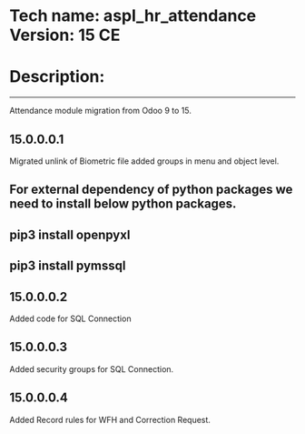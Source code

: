 # Tech name: aspl_hr_attendance Version: 15 CE

# Description:
--------------
Attendance module migration from Odoo 9 to 15.

15.0.0.0.1
----------
Migrated unlink of Biometric file added groups in menu and object level.

For external dependency of python packages we need to install below python packages.
---------------------
pip3 install openpyxl
---------------------
pip3 install pymssql
--------------------

15.0.0.0.2
----------
Added code for SQL Connection

15.0.0.0.3
----------
Added security groups for SQL Connection.

15.0.0.0.4
----------
Added Record rules for WFH and Correction Request.

